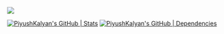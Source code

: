 <img src="https://i.ibb.co/0hmcJQg/gihtub-header-piyush-kalyan.png">

[![PiyushKalyan's GitHub | Stats](https://stats.quine.sh/PiyushKalyan/github?theme=dark)](https://quine.sh?utm_source=widgets&utm_campaign=PiyushKalyan)
[![PiyushKalyan's GitHub | Dependencies](https://stats.quine.sh/PiyushKalyan/dependencies?theme=dark)](https://quine.sh?utm_source=widgets&utm_campaign=PiyushKalyan) 

